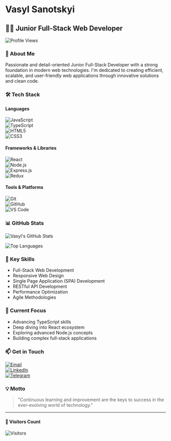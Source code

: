 # Vasyl Sanotskyi  

## 👨‍💻 Junior Full-Stack Web Developer  

![Profile Views](https://komarev.com/ghpvc/?username=vsanotskyi&color=blue)  

### 🚀 About Me  

Passionate and detail-oriented Junior Full-Stack Developer with a strong foundation in modern web technologies. I'm dedicated to creating efficient, scalable, and user-friendly web applications through innovative solutions and clean code.  

### 🛠️ Tech Stack  

#### Languages  
![JavaScript](https://img.shields.io/badge/JavaScript-F7DF1E?style=for-the-badge&logo=javascript&logoColor=black)  
![TypeScript](https://img.shields.io/badge/TypeScript-007ACC?style=for-the-badge&logo=typescript&logoColor=white)  
![HTML5](https://img.shields.io/badge/HTML5-E34F26?style=for-the-badge&logo=html5&logoColor=white)  
![CSS3](https://img.shields.io/badge/CSS3-1572B6?style=for-the-badge&logo=css3&logoColor=white)  

#### Frameworks & Libraries  
![React](https://img.shields.io/badge/React-20232A?style=for-the-badge&logo=react&logoColor=61DAFB)  
![Node.js](https://img.shields.io/badge/Node.js-43853D?style=for-the-badge&logo=node.js&logoColor=white)  
![Express.js](https://img.shields.io/badge/Express.js-404D59?style=for-the-badge)  
![Redux](https://img.shields.io/badge/Redux-593D88?style=for-the-badge&logo=redux&logoColor=white)  

#### Tools & Platforms  
![Git](https://img.shields.io/badge/Git-F05032?style=for-the-badge&logo=git&logoColor=white)  
![GitHub](https://img.shields.io/badge/GitHub-100000?style=for-the-badge&logo=github&logoColor=white)  
![VS Code](https://img.shields.io/badge/Visual_Studio_Code-0078D4?style=for-the-badge&logo=visual%20studio%20code&logoColor=white)  

### 📊 GitHub Stats  

![Vasyl's GitHub Stats](https://github-readme-stats.vercel.app/api?username=vsanotskyi&show_icons=true&theme=radical)  

![Top Languages](https://github-readme-stats.vercel.app/api/top-langs/?username=vsanotskyi&layout=compact&theme=radical)  

### 🌟 Key Skills  

- Full-Stack Web Development  
- Responsive Web Design  
- Single Page Application (SPA) Development  
- RESTful API Development  
- Performance Optimization  
- Agile Methodologies  

### 🚀 Current Focus  

- Advancing TypeScript skills  
- Deep diving into React ecosystem  
- Exploring advanced Node.js concepts  
- Building complex full-stack applications  

### 📫 Get in Touch  

[![Email](https://img.shields.io/badge/Gmail-D14836?style=for-the-badge&logo=gmail&logoColor=white)](mailto:vsanotskyi@gmail.com)  
[![LinkedIn](https://img.shields.io/badge/LinkedIn-0077B5?style=for-the-badge&logo=linkedin&logoColor=white)](https://www.linkedin.com/in/your-profile)  
[![Telegram](https://img.shields.io/badge/Telegram-2CA5E0?style=for-the-badge&logo=telegram&logoColor=white)](https://t.me/your_username)  

### 💡 Motto  

> "Continuous learning and improvement are the keys to success in the ever-evolving world of technology."  

---  

#### 👀 Visitors Count  

![Visitors](https://visitor-badge.glitch.me/badge?page_id=vsanotskyi.vsanotskyi)
